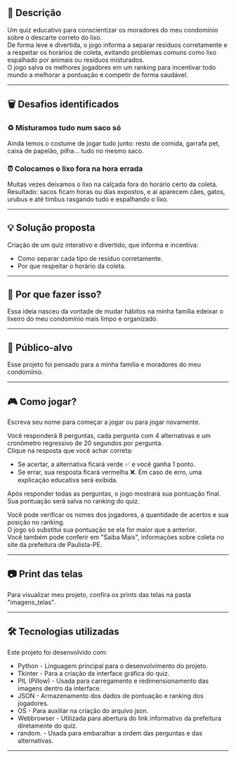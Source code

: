 
## 📝 Descrição
Um quiz educativo para conscientizar os moradores do meu condomínio sobre o descarte correto do lixo.  
De forma leve e divertida, o jogo informa a separar resíduos corretamente e a respeitar os horários de coleta, evitando problemas comuns como lixo espalhado por animais ou resíduos misturados.  
O jogo salva os melhores jogadores em um ranking para incentivar todo mundo a melhorar a pontuação e competir de forma saudável.

---

## 🗑️ Desafios identificados

### ♻️ Misturamos tudo num saco só
Ainda temos o costume de jogar tudo junto: resto de comida, garrafa pet, caixa de papelão, pilha… tudo no mesmo saco.  

### ⏰ Colocamos o lixo fora na hora errada
Muitas vezes deixamos o lixo na calçada fora do horário certo da coleta.  
Resultado: sacos ficam horas ou dias expostos, e aí aparecem cães, gatos, urubus e até timbus rasgando tudo e espalhando o lixo.

---

## 💡 Solução proposta
Criação de um quiz interativo e divertido, que informa e incentiva:
- Como separar cada tipo de resíduo corretamente.
- Por que respeitar o horário da coleta.

---

## 🤔 Por que fazer isso?
Essa ideia nasceu da vontade de mudar hábitos na minha família edeixar o lixeiro do meu condomínio mais limpo e organizado.

---

## 👥 Público-alvo
Esse projeto foi pensado para a minha família e moradores do meu condomínio.  

---

## 🎮 Como jogar?
Escreva seu nome para começar a jogar ou para jogar novamente.

Você responderá 8 perguntas, cada pergunta com 4 alternativas e um cronômetro regressivo de 20 segundos por pergunta.  
Clique na resposta que você achar correta:
- Se acertar, a alternativa ficará verde ✅ e você ganha 1 ponto.
- Se errar, sua resposta ficará vermelha ❌.
Em caso de erro, uma explicação educativa será exibida.

Após responder todas as perguntas, o jogo mostrará sua pontuação final.  
Sua pontuação será salva no ranking do quiz.

Você pode verificar os nomes dos jogadores, a quantidade de acertos e sua posição no ranking.  
O jogo só substitui sua pontuação se ela for maior que a anterior.  
Você também pode conferir em "Saiba Mais", informações sobre coleta no site da prefeitura de Paulista-PE.

---

## 📷 Print das telas
Para visualizar meu projeto, confira os prints das telas na pasta "imagens_telas".

---

## 🛠️ Tecnologias utilizadas
Este projeto foi desenvolvido com: 
- Python - Linguagem principal para o desenvolvimento do projeto.
- Tkinter - Para a criação da interface gráfica do quiz.
- PIL (Pillow) - Usada para carregamento e redimensionamento das imagens dentro da interface.
- JSON - Armazenamento dos dados de pontuação e ranking dos jogadores.
- OS - Para auxiliar na criação do arquivo json.
- Webbrowser - Utilizada para abertura do link informativo da prefeitura diretamente do quiz.
- random. - Usada para embaralhar a ordem das perguntas e das alternativas.

---
